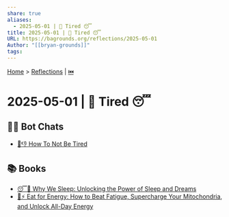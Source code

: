 ```yaml
---
share: true
aliases:
  - 2025-05-01 | 🥱 Tired 😴
title: 2025-05-01 | 🥱 Tired 😴
URL: https://bagrounds.org/reflections/2025-05-01
Author: "[[bryan-grounds]]"
tags: 
---
```

[Home](../index.md) > [Reflections](./index.md) | [⏮️](./2025-04-30.md)  
# 2025-05-01 | 🥱 Tired 😴  
## 🤖💬 Bot Chats  
- [🥱👎 How To Not Be Tired](../bot-chats/how-to-not-be-tired.md)  
  
## 📚 Books  
- [😴💭 Why We Sleep: Unlocking the Power of Sleep and Dreams](../books/why-we-sleep-unlocking-the-power-of-sleep-and-dreams.md)  
- [🍎⚡ Eat for Energy: How to Beat Fatigue, Supercharge Your Mitochondria, and Unlock All-Day Energy](../books/eat-for-energy-how-to-beat-fatigue-supercharge-your-mitochondria-and-unlock-all-day-energy.md)